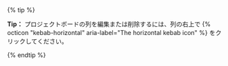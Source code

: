 {% tip %}

**Tip：** プロジェクトボードの列を編集または削除するには、列の右上で {% octicon "kebab-horizontal" aria-label="The horizontal kebab icon" %} をクリックしてください。

{% endtip %}
